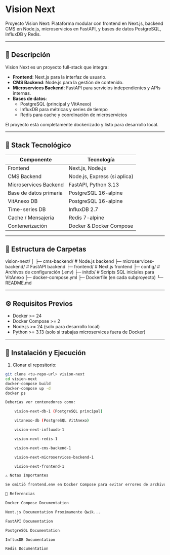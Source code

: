 # Vision Next

Proyecto Vision Next: Plataforma modular con frontend en Next.js, backend CMS en Node.js, microservicios en FastAPI, y bases de datos PostgreSQL, InfluxDB y Redis.

---

## 📌 Descripción

Vision Next es un proyecto full-stack que integra:

- **Frontend**: Next.js para la interfaz de usuario.
- **CMS Backend**: Node.js para la gestión de contenido.
- **Microservices Backend**: FastAPI para servicios independientes y APIs internas.
- **Bases de datos**:
  - PostgreSQL (principal y VitAnexo)
  - InfluxDB para métricas y series de tiempo
  - Redis para cache y coordinación de microservicios

El proyecto está completamente dockerizado y listo para desarrollo local.

---

## 🧰 Stack Tecnológico

| Componente             | Tecnología                   |
| ---------------------- | ---------------------------- |
| Frontend               | Next.js, Node.js             |
| CMS Backend            | Node.js, Express (si aplica) |
| Microservices Backend  | FastAPI, Python 3.13         |
| Base de datos primaria | PostgreSQL 16-alpine         |
| VitAnexo DB            | PostgreSQL 16-alpine         |
| Time-series DB         | InfluxDB 2.7                 |
| Cache / Mensajería     | Redis 7-alpine               |
| Contenerización        | Docker & Docker Compose      |

---

## 📂 Estructura de Carpetas

vision-next/
│
├─ cms-backend/ # Node.js backend
├─ microservices-backend/ # FastAPI backend
├─ frontend/ # Next.js frontend
├─ config/ # Archivos de configuración (.env)
├─ initdb/ # Scripts SQL iniciales para VitAnexo
├─ docker-compose.yml
├─ Dockerfile (en cada subproyecto)
└─ README.md

---

## ⚙️ Requisitos Previos

- Docker >= 24
- Docker Compose >= 2
- Node.js >= 24 (solo para desarrollo local)
- Python >= 3.13 (solo si trabajas microservices fuera de Docker)

---

## 🚀 Instalación y Ejecución

1. Clonar el repositorio:

```bash
git clone <tu-repo-url> vision-next
cd vision-next
docker-compose build
docker-compose up -d
docker ps

Deberías ver contenedores como:

    vision-next-db-1 (PostgreSQL principal)

    vitanexo-db (PostgreSQL VitAnexo)

    vision-next-influxdb-1

    vision-next-redis-1

    vision-next-cms-backend-1

    vision-next-microservices-backend-1

    vision-next-frontend-1

⚠️ Notas Importantes

Se omitió frontend.env en Docker Compose para evitar errores de archivo faltante. Si lo necesitas, crea un .env con las variables requeridas. Y las configuracion .env de cada servicio que utiliza el compose tampoco estan incluidas.

📖 Referencias

Docker Compose Documentation

Next.js Documentation Proximamente Qwik...

FastAPI Documentation

PostgreSQL Documentation

InfluxDB Documentation

Redis Documentation
```
